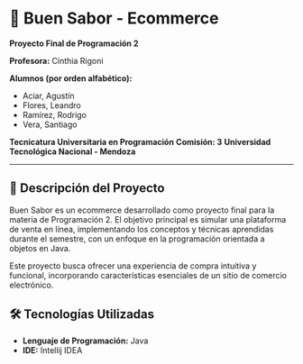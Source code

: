 # 🛒 Buen Sabor - Ecommerce

**Proyecto Final de Programación 2**

**Profesora:** Cinthia Rigoni

**Alumnos (por orden alfabético):**
* Aciar, Agustín
* Flores, Leandro
* Ramírez, Rodrigo
* Vera, Santiago

**Tecnicatura Universitaria en Programación**
**Comisión: 3**
**Universidad Tecnológica Nacional - Mendoza**

---

## 📌 Descripción del Proyecto

Buen Sabor es un ecommerce desarrollado como proyecto final para la materia de Programación 2.
El objetivo principal es simular una plataforma de venta en línea, implementando los conceptos y 
técnicas aprendidas durante el semestre, con un enfoque en la programación orientada a objetos en Java.

Este proyecto busca ofrecer una experiencia de compra intuitiva y funcional,
incorporando características esenciales de un sitio de comercio electrónico.

## 🛠️ Tecnologías Utilizadas

* **Lenguaje de Programación:** Java
* **IDE:** Intellij IDEA